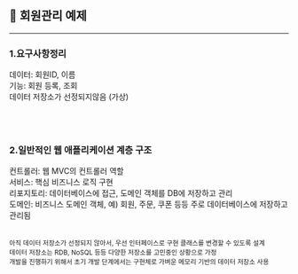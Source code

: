 <h2>📁 회원관리 예제</h2>
<hr>
<h3>1.요구사항정리</h3>
데이터: 회원ID, 이름  <br>
기능: 회원 등록, 조회 <br>
데이터 저장소가 선정되지않음 (가상)
<br><br><br><br>

<h3>2.일반적인 웹 애플리케이션 계층 구조</h3>

컨트롤러: 웹 MVC의 컨트롤러 역할 <br>
서비스: 핵심 비즈니스 로직 구현 <br>
리포지토리: 데이터베이스에 접근, 도메인 객체를 DB에 저장하고 관리<br>
도메인: 비즈니스 도메인 객체, 예) 회원, 주문, 쿠폰 등등 주로 데이터베이스에 저장하고 관리됨
<br><br>

<small>아직 데이터 저장소가 선정되지 않아서, 우선 인터페이스로 구현 클래스를 변경할 수 있도록 설계<br>
데이터 저장소는 RDB, NoSQL 등등 다양한 저장소를 고민중인 상황으로 가정<br>
개발을 진행하기 위해서 초기 개발 단계에서는 구현체로 가벼운 메모리 기반의 데이터 저장소 사용<br></small>